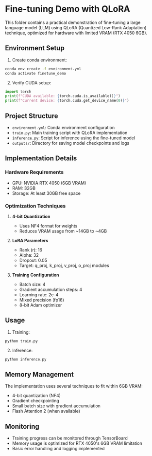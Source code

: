 # Fine-tuning Demo with QLoRA

This folder contains a practical demonstration of fine-tuning a large language model (LLM) using QLoRA (Quantized Low-Rank Adaptation) technique, optimized for hardware with limited VRAM (RTX 4050 6GB).

## Environment Setup

1. Create conda environment:
```bash
conda env create -f environment.yml
conda activate finetune_demo
```

2. Verify CUDA setup:
```python
import torch
print(f"CUDA available: {torch.cuda.is_available()}")
print(f"Current device: {torch.cuda.get_device_name(0)}")
```

## Project Structure

- `environment.yml`: Conda environment configuration
- `train.py`: Main training script with QLoRA implementation
- `inference.py`: Script for inference using the fine-tuned model
- `outputs/`: Directory for saving model checkpoints and logs

## Implementation Details

### Hardware Requirements
- GPU: NVIDIA RTX 4050 (6GB VRAM)
- RAM: 32GB
- Storage: At least 30GB free space

### Optimization Techniques
1. **4-bit Quantization**
   - Uses NF4 format for weights
   - Reduces VRAM usage from ~14GB to ~4GB

2. **LoRA Parameters**
   - Rank (r): 16
   - Alpha: 32
   - Dropout: 0.05
   - Target: q_proj, k_proj, v_proj, o_proj modules

3. **Training Configuration**
   - Batch size: 4
   - Gradient accumulation steps: 4
   - Learning rate: 2e-4
   - Mixed precision (fp16)
   - 8-bit Adam optimizer

## Usage

1. Training:
```bash
python train.py
```

2. Inference:
```bash
python inference.py
```

## Memory Management

The implementation uses several techniques to fit within 6GB VRAM:
- 4-bit quantization (NF4)
- Gradient checkpointing
- Small batch size with gradient accumulation
- Flash Attention 2 (when available)

## Monitoring

- Training progress can be monitored through TensorBoard
- Memory usage is optimized for RTX 4050's 6GB VRAM limitation
- Basic error handling and logging implemented
